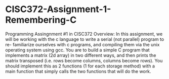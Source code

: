 # CISC372-Assignment-1-Remembering-C
Programming Assingnment #1 in CISC372
Overview:
In this assignment, we will be working with the c language to write a serial (not parallel) program to re-
familiarize ourselves with c programs, and compiling them via the unix operating system using gcc. You
are to build a simple C program that implements a matrix (2d array) in two different ways, and then
prints the matrix transposed (i.e. rows become columns, columns become rows). You should implement
this as 2 functions (1 for each storage method) with a main function that simply calls the two functions
that will do the work.
